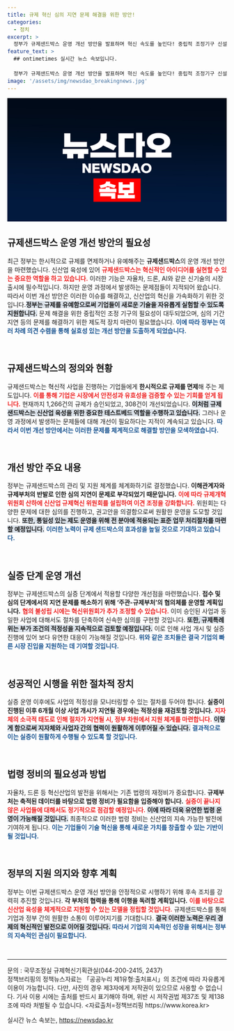 ```yaml
---
title: 규제 혁신 심의 지연 문제 해결을 위한 방안!
categories:
  - 정치
excerpt: >
  정부가 규제샌드박스 운영 개선 방안을 발표하며 혁신 속도를 높인다! 중립적 조정기구 신설과 심의 절차 간소화로 신기술 시장 출시를 적극 지원할 계획. 클릭해서 상세 내용을 확인하세요!
feature_text: >
  ## ontimetimes 실시간 뉴스 속보입니다.

  정부가 규제샌드박스 운영 개선 방안을 발표하며 혁신 속도를 높인다! 중립적 조정기구 신설과 심의 절차 간소화로 신기술 시장 출시를 적극 지원할 계획. 클릭해서 상세 내용을 확인하세요!
image: '/assets/img/newsdao_breakingnews.jpg'
---
```


<p><img src="/assets/img/newsdao_breakingnews.jpg" alt="ontimetimes 속보" /></p>

<h2 data-ke-size="size26">규제샌드박스 운영 개선 방안의 필요성</h2>

<p data-ke-size="size16">최근 정부는 한시적으로 규제를 면제하거나 유예해주는 <b>규제샌드박스</b>의 운영 개선 방안을 마련했습니다. 신산업 육성에 있어 <b><span style="color: #ee2323;">규제샌드박스는 혁신적인 아이디어를 실현할 수 있는 중요한 역할을 하고 있습니다.</span></b> 이러한 기능은 자율차, 드론, AI와 같은 신기술의 시장 출시에 필수적입니다. 하지만 운영 과정에서 발생하는 문제점들이 지적되어 왔습니다. 따라서 이번 개선 방안은 이러한 이슈를 해결하고, 신산업의 혁신을 가속화하기 위한 것입니다.<b><span style="background-color: #21538527;">정부는 규제를 유예함으로써 기업들이 새로운 기술을 자유롭게 실험할 수 있도록 지원합니다.</span></b> 문제 해결을 위한 중립적인 조정 기구의 필요성이 대두되었으며, 심의 기간 지연 등의 문제를 해결하기 위한 제도적 장치 마련이 필요했습니다. <b><span style="color: #1a5490;">이에 따라 정부는 여러 차례 의견 수렴을 통해 실효성 있는 개선 방안을 도출하게 되었습니다.</span></b></p>

<p data-ke-size="size16">&nbsp;</p>

<h2 data-ke-size="size26">규제샌드박스의 정의와 현황</h2>

<p data-ke-size="size16">규제샌드박스는 혁신적 사업을 진행하는 기업들에게 <b>한시적으로 규제를 면제</b>해 주는 제도입니다. <b><span style="color: #ee2323;">이를 통해 기업은 시장에서 안전성과 유효성을 검증할 수 있는 기회를 얻게 됩니다.</span></b> 현재까지 1,266건의 규제가 승인되었고, 308건이 개선되었습니다. <b><span style="background-color: #21538527;">이처럼 규제샌드박스는 신산업 육성을 위한 중요한 테스트베드 역할을 수행하고 있습니다.</span></b> 그러나 운영 과정에서 발생하는 문제들에 대해 개선이 필요하다는 지적이 계속되고 있습니다. <b><span style="color: #1a5490;">따라서 이번 개선 방안에서는 이러한 문제를 체계적으로 해결할 방안을 모색하였습니다.</span></b></p>

<p data-ke-size="size16">&nbsp;</p>

<h2 data-ke-size="size26">개선 방안 주요 내용</h2>

<p data-ke-size="size16">정부는 규제샌드박스의 관리 및 지원 체계를 체계화하기로 결정했습니다. <b>이해관계자와 규제부처의 반발로 인한 심의 지연이 문제로 부각되었기 때문입니다.</b> <b><span style="color: #ee2323;">이에 따라 규제개혁위원회 산하에 신산업 규제혁신 위원회를 설립하여 이견 조정을 강화합니다.</span></b> 위원회는 다양한 문제에 대한 심의를 진행하고, 권고안을 의결함으로써 원활한 운영을 도모할 것입니다. <b><span style="background-color: #21538527;">또한, 통일성 있는 제도 운영을 위해 전 분야에 적용되는 표준 업무 처리절차를 마련할 예정입니다.</span></b> <b><span style="color: #1a5490;">이러한 노력이 규제 샌드박스의 효과성을 높일 것으로 기대하고 있습니다.</span></b></p>

<p data-ke-size="size16">&nbsp;</p>

<h2 data-ke-size="size26">실증 단계 운영 개선</h2>

<p data-ke-size="size16">정부는 규제샌드박스의 실증 단계에서 적용할 다양한 개선점을 마련했습니다. <b>접수 및 심의 단계에서의 지연 문제를 해소하기 위해 ‘주관-규제부처’의 협의체를 운영할 계획입니다.</b> <b><span style="color: #ee2323;">협의 불성립 시에는 혁신위원회가 추가 조정할 수 있습니다.</span></b> 이미 승인된 사업과 동일한 사업에 대해서도 절차를 단축하여 신속한 심의를 구현할 것입니다. <b><span style="background-color: #21538527;">또한, 규제특례위는 부가 조건의 적정성을 지속적으로 검토할 예정입니다.</span></b> 이로 인해 사업 개시 및 실증 진행에 있어 보다 유연한 대응이 가능해질 것입니다. <b><span style="color: #1a5490;">위와 같은 조치들은 결국 기업의 빠른 시장 진입을 지원하는 데 기여할 것입니다.</span></b></p>

<p data-ke-size="size16">&nbsp;</p>

<h2 data-ke-size="size26">성공적인 시행을 위한 절차적 장치</h2>

<p data-ke-size="size16">실증 운영 이후에도 사업의 적정성을 모니터링할 수 있는 절차를 두어야 합니다. <b>실증이 진행된 이후 6개월 이상 사업 개시가 지연될 경우에는 적정성을 재검토할 것입니다.</b> <b><span style="color: #ee2323;">지자체의 소극적 태도로 인해 절차가 지연될 시, 정부 차원에서 지원 체계를 마련합니다.</span></b> <b><span style="background-color: #21538527;">이렇게 함으로써 지자체와 사업자 간의 협력이 원활하게 이루어질 수 있습니다.</span></b> <b><span style="color: #1a5490;">결과적으로 이는 실증이 원활하게 수행될 수 있도록 할 것입니다.</span></b></p>

<p data-ke-size="size16">&nbsp;</p>

<h2 data-ke-size="size26">법령 정비의 필요성과 방법</h2>

<p data-ke-size="size16">자율차, 드론 등 혁신산업의 발전을 위해서는 기존 법령의 재정비가 중요합니다. <b>규제부처는 축적된 데이터를 바탕으로 법령 정비가 필요함을 입증해야 합니다.</b> <b><span style="color: #ee2323;">실증이 끝나지 않은 사업들에 대해서도 정기적으로 점검할 예정입니다.</span></b> <b><span style="background-color: #21538527;">이에 따라 더욱 유연한 법령 운영이 가능해질 것입니다.</span></b> 최종적으로 이러한 법령 정비는 신산업의 지속 가능한 발전에 기여하게 됩니다. <b><span style="color: #1a5490;">이는 기업들이 기술 혁신을 통해 새로운 가치를 창출할 수 있는 기반이 될 것입니다.</span></b></p>

<p data-ke-size="size16">&nbsp;</p>

<h2 data-ke-size="size26">정부의 지원 의지와 향후 계획</h2>

<p data-ke-size="size16">정부는 이번 규제샌드박스 운영 개선 방안을 안정적으로 시행하기 위해 후속 조치를 강력히 추진할 것입니다. <b>각 부처의 협력을 통해 이행을 독려할 계획입니다.</b> <b><span style="color: #ee2323;">이를 바탕으로 신산업 육성을 체계적으로 지원할 수 있는 모델을 정립할 것입니다.</span></b> 규제샌드박스를 통해 기업과 정부 간의 원활한 소통이 이루어지기를 기대합니다. <b><span style="background-color: #21538527;">결국 이러한 노력은 우리 경제의 혁신적인 발전으로 이어질 것입니다.</span></b> <b><span style="color: #1a5490;">따라서 기업의 지속적인 성장을 위해서는 정부의 지속적인 관심이 필요합니다.</span></b></p>

<p data-ke-size="size16">&nbsp;</p>

<hr>

<p data-ke-size="size16">문의 : 국무조정실 규제혁신기획관실(044-200-2415, 2437)<br>정책브리핑의 정책뉴스자료는 「공공누리 제1유형:출처표시」의 조건에 따라 자유롭게 이용이 가능합니다. 다만, 사진의 경우 제3자에게 저작권이 있으므로 사용할 수 없습니다. 기사 이용 시에는 출처를 반드시 표기해야 하며, 위반 시 저작권법 제37조 및 제138조에 따라 처벌될 수 있습니다. <자료출처=정책브리핑 https://www.korea.kr></p>
실시간 뉴스 속보는, <a href="https://newsdao.kr" rel="dofollow">https://newsdao.kr</a>


